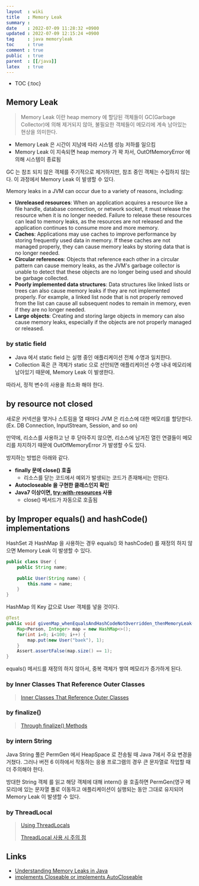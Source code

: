 ```yaml
---
layout  : wiki
title   : Memory Leak
summary : 
date    : 2022-07-09 11:28:32 +0900
updated : 2022-07-09 12:15:24 +0900
tag     : java memoryleak
toc     : true
comment : true
public  : true
parent  : [[/java]]
latex   : true
---
```

* TOC
{:toc}

## Memory Leak

> Memory Leak 이란 heap memory 에 할당된 객체들이 GC(Garbage Collector)에 의해 제거되지 않아, 불필요한 객체들이 메모리에 계속 남아있는 현상을 의미한다.

- Memory Leak 은 시간이 지남에 따라 시스템 성능 저하를 일으킴
- Memory Leak 이 지속되면 heap memory 가 꽉 차서, OutOfMemoryError 에 의해 시스템이 종료됨

GC 는 참조 되지 않은 객체를 주기적으로 제거하지만, 참조 중인 객체는 수집하지 않는다. 이 과정에서 Memory Leak 이 발생할 수 있다.

Memory leaks in a JVM can occur due to a variety of reasons, including:

- __Unreleased resources__: When an application acquires a resource like a file handle, database connection, or network socket, it must release the resource when it is no longer needed. Failure to release these resources can lead to memory leaks, as the resources are not released and the application continues to consume more and more memory.
- __Caches__: Applications may use caches to improve performance by storing frequently used data in memory. If these caches are not managed properly, they can cause memory leaks by storing data that is no longer needed.
- __Circular references__: Objects that reference each other in a circular pattern can cause memory leaks, as the JVM's garbage collector is unable to detect that these objects are no longer being used and should be garbage collected.
- __Poorly implemented data structures__: Data structures like linked lists or trees can also cause memory leaks if they are not implemented properly. For example, a linked list node that is not properly removed from the list can cause all subsequent nodes to remain in memory, even if they are no longer needed.
- __Large objects__: Creating and storing large objects in memory can also cause memory leaks, especially if the objects are not properly managed or released.

### by static field

- Java 에서 static field 는 실행 중인 애플리케이션 전체 수명과 일치한다. 
- Collection 혹은 큰 객체가 static 으로 선언되면 애플리케이션 수명 내내 메모리에 남아있기 때문에, Memory Leak 이 발생한다.

따라서, 정적 변수의 사용을 최소화 해야 한다.

## by resource not closed

새로운 커넥션을 맺거나 스트림을 열 때마다 JVM 은 리소스에 대한 메모리를 할당한다. (Ex. DB Connection, InputStream, Session, and so on)

만약에, 리소스를 사용하고 난 후 닫아주지 않으면, 리소스에 남겨진 열린 연결들이 메모리를 차지하기 때문에 OutOfMemoryError 가 발생할 수도 있다.

방지하는 방법은 아래와 같다.

- __finally 문에 close() 호출__
  - 리소스를 닫는 코드에서 예외가 발생되는 코드가 존재해서는 안된다.
- __Autocloseable 을 구현한 클래스인지 확인__
- __Java7 이상이면, [try-with-resources](https://docs.oracle.com/javase/tutorial/essential/exceptions/tryResourceClose.html) 사용__
  - close() 메서드가 자동으로 호출됨

## by Improper equals() and hashCode() implementations

HashSet 과 HashMap 을 사용하는 경우 equals() 와 hashCode() 를 재정의 하지 않으면 Memory Leak 이 발생할 수 있다.

```java
public class User {
    public String name;
    
    public User(String name) {
        this.name = name;
    }
}
```

HashMap 의 Key 값으로 User 객체를 넣을 것이다.

```java
@Test
public void givenMap_whenEqualsAndHashCodeNotOverridden_thenMemoryLeak() {
    Map<Person, Integer> map = new HashMap<>();
    for(int i=0; i<100; i++) {
        map.put(new User("baek"), 1);
    }
    Assert.assertFalse(map.size() == 1);
}
```

equals() 메서드를 재정의 하지 않아서, 중복 객체가 쌓여 메모리가 증가하게 된다.

### by Inner Classes That Reference Outer Classes

> [Inner Classes That Reference Outer Classes](https://www.baeldung.com/java-memory-leaks#4-inner-classes-that-reference-outer-classes)

### by finalize()

> [Through finalize() Methods](https://www.baeldung.com/java-memory-leaks#4-inner-classes-that-reference-outer-classes)

### by intern String

Java String 풀은 PermGen 에서 HeapSpace 로 전송될 때 Java 7에서 주요 변경을 거쳤다. 그러나 버전 6 이하에서 작동하는 응용 프로그램의 경우 큰 문자열로 작업할 때 더 주의해야 한다.

방대한 String 객체 를 읽고 해당 객체에 대해 intern() 을 호출하면 PermGen(영구 메모리)에 있는 문자열 풀로 이동하고 애플리케이션이 실행되는 동안 그대로 유지되어 Memory Leak 이 발생할 수 있다.

### by ThreadLocal

> [Using ThreadLocals](https://www.baeldung.com/java-memory-leaks#7-using-threadlocals)
> 
> [ThreadLocal 사용 시 주의 점](https://baekjungho.github.io/wiki/spring/spring-concurrency/#threadlocal-%EC%9D%84-%EC%82%AC%EC%9A%A9%ED%95%A0-%EB%95%8C%EB%8F%84-%EC%A3%BC%EC%9D%98%EC%A0%90%EC%9D%B4-%EC%9E%88%EB%8A%94%EB%8D%B0)

## Links

- [Understanding Memory Leaks in Java](https://www.baeldung.com/java-memory-leaks)
- [implements Closeable or implements AutoCloseable](https://stackoverflow.com/questions/13141302/implements-closeable-or-implements-autocloseable)

